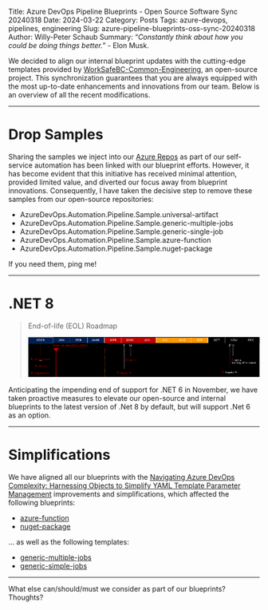 Title: Azure DevOps Pipeline Blueprints - Open Source Software Sync 20240318
Date: 2024-03-22
Category: Posts
Tags: azure-devops, pipelines, engineering
Slug: azure-pipeline-blueprints-oss-sync-20240318
Author: Willy-Peter Schaub
Summary: “_Constantly think about how you could be doing things better._” - Elon Musk.

We decided to align our internal blueprint updates with the cutting-edge templates provided by [WorkSafeBC-Common-Engineering](https://github.com/WorkSafeBC-Common-Engineering), an open-source project. This synchronization guarantees that you are always equipped with the most up-to-date enhancements and innovations from our team. Below is an overview of all the recent modifications.

---

# Drop Samples

Sharing the samples we inject into our [Azure Repos](https://azure.microsoft.com/en-us/products/devops/repos/) as part of our self-service automation has been linked with our blueprint efforts. However, it has become evident that this initiative has received minimal attention, provided limited value, and diverted our focus away from blueprint innovations. Consequently, I have taken the decisive step to remove these samples from our open-source repositories:

- AzureDevOps.Automation.Pipeline.Sample.universal-artifact
- AzureDevOps.Automation.Pipeline.Sample.generic-multiple-jobs
- AzureDevOps.Automation.Pipeline.Sample.generic-single-job
- AzureDevOps.Automation.Pipeline.Sample.azure-function
- AzureDevOps.Automation.Pipeline.Sample.nuget-package

If you need them, ping me!

---

# .NET 8

> End-of-life (EOL) Roadmap
>
> ![.NET EOL](../images/azure-pipeline-blueprints-oss-sync-20240318-1.png)

Anticipating the impending end of support for .NET 6 in November, we have taken proactive measures to elevate our open-source and internal blueprints to the latest version of .Net 8 by default, but will support .Net 6 as an option.

---

# Simplifications

We have aligned all our blueprints with the [Navigating Azure DevOps Complexity: Harnessing Objects to Simplify YAML Template Parameter Management](/azure-pipeline-yaml-refactor-parameter-objects.html) improvements and simplifications, which affected the following blueprints:

- [azure-function](https://github.com/WorkSafeBC-Common-Engineering/AzureDevOps.Automation.Pipeline.Templates.v2/tree/master/blueprints/azure-function)
- [nuget-package](https://github.com/WorkSafeBC-Common-Engineering/AzureDevOps.Automation.Pipeline.Templates.v2/tree/master/blueprints/nuget-package)

... as well as the following templates:

- [generic-multiple-jobs](https://github.com/WorkSafeBC-Common-Engineering/AzureDevOps.Automation.Pipeline.Templates.v2/tree/master/blueprints/generic-multiple-jobs)
- [generic-simple-jobs](https://github.com/WorkSafeBC-Common-Engineering/AzureDevOps.Automation.Pipeline.Templates.v2/tree/master/blueprints/generic-single-job)

---

What else can/should/must we consider as part of our blueprints? Thoughts?
